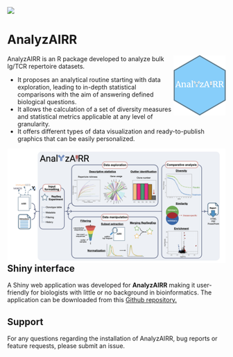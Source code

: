 [![](https://img.shields.io/static/v1?label=AIRR-C%20sw-tools%20v1&message=compliant&color=008AFF&labelColor=000000&style=plastic)](https://docs.airr-community.org/en/stable/swtools/airr_swtools_standard.html)

# AnalyzAIRR

<img src="man/figures/logo.png" align="right" width="120" />

AnalyzAIRR is an R package developed to analyze bulk Ig/TCR repertoire datasets.

- It proposes an analytical routine starting with data exploration, leading to in-depth statistical comparisons with the aim of answering defined biological questions.
- It allows the calculation of a set of diversity measures and statistical metrics applicable at any level of granularity.
- It offers different types of data visualization and ready-to-publish graphics that can be easily personalized.

<img src="man/figures/graphical.png" align="right" width="1000" />
<br>
<br>
<br>

## Shiny interface

A Shiny web application was developed for **AnalyzAIRR** making it user-friendly for biologists with little or no background in bioinformatics.
The application can be downloaded from this [Github repository.](https://github.com/vanessajmh/Shiny-AnalyzAIRR.git)
<br>

## Support

For any questions regarding the installation of AnalyzAIRR, bug reports or feature requests, please submit an issue.

